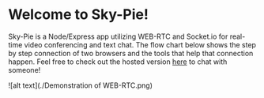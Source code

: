 # Welcome to Sky-Pie!

Sky-Pie is a Node/Express app utilizing WEB-RTC and Socket.io for real-time video conferencing and text chat. The flow chart below shows the step by step connection of two browsers and the tools that help that connection happen. Feel free to check out the hosted version [here](https://sky-pie.herokuapp.com) to chat with someone!	


![alt text](./Demonstration of WEB-RTC.png)

